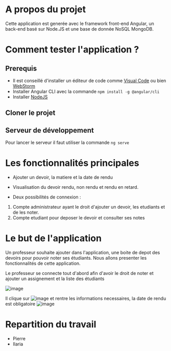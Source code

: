 # A propos du projet

Cette application est generée avec  le framework front-end Angular, un back-end basé sur Node.JS et une base de donnée NoSQL MongoDB.

# Comment tester l'application ? 

## Prerequis

* Il est conseillé d'installer un éditeur de code comme [Visual Code](https://code.visualstudio.com/download) ou bien [WebStorm](https://www.jetbrains.com/fr-fr/webstorm/)
* Installer Angular CLI avec la commande `npm install -g @angular/cli`
* Installer [NodeJS](https://nodejs.org/en/download/)


## Cloner le projet

## Serveur de développement

Pour lancer le serveur il faut utiliser la commande `ng serve`

# Les fonctionnalités principales

* Ajouter un devoir, la matiere et la date de rendu

* Visualisation du devoir rendu, non rendu et rendu en retard.

* Deux possibilités de connexion :
 1. Compte administrateur ayant le droit d'ajouter un devoir, les etudiants et de les noter.
 2. Compte etudiant pour deposer le devoir et consulter ses notes


# Le but de l'application

Un professeur souhaite ajouter dans l'application, une boite de depot des devoirs pour pouvoir noter ses étudiants.
Nous allons presenter les fonctionnalités de cette application.

Le professeur se connecte tout d'abord afin d'avoir le droit de noter et ajouter un assignement et la liste des étudiants

![image](https://user-images.githubusercontent.com/90200870/209881197-69487b4e-ccc4-4ede-a359-45f160318b23.png)

Il clique sur  ![image](https://user-images.githubusercontent.com/90200870/209881266-b970957d-447c-4c10-9a82-930694518cc5.png) 
 et rentre les informations necessaires, la date de rendu est obligatoire
 ![image](https://user-images.githubusercontent.com/90200870/209881531-b8e6c321-4dd7-4ff5-a7e5-ecfca6a08ed8.png)


# Repartition du travail

* Pierre
* Ilaria
